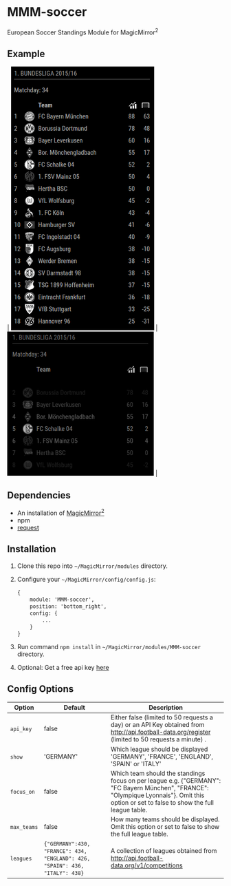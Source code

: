 # MMM-soccer
European Soccer Standings Module for MagicMirror<sup>2</sup>

## Example

| ![](.github/example_full.png) | ![](.github/example_focused.png) |

## Dependencies
  * An installation of [MagicMirror<sup>2</sup>](https://github.com/MichMich/MagicMirror)
  * npm
  * [request](https://www.npmjs.com/package/request)

## Installation
 1. Clone this repo into `~/MagicMirror/modules` directory.
 2. Configure your `~/MagicMirror/config/config.js`:

    ```
    {
        module: 'MMM-soccer',
        position: 'bottom_right',
        config: {
            ...
        }
    }
    ```
 3. Run command `npm install` in `~/MagicMirror/modules/MMM-soccer` directory.
 4. Optional: Get a free api key [here](http://api.football-data.org/register)

## Config Options
| **Option** | **Default** | **Description** |
| --- | --- | --- |
| `api_key` | false | Either false (limited to 50 requests a day) or an API Key obtained from http://api.football-data.org/register (limited to 50 requests a minute) . |
| `show` | 'GERMANY' | Which league should be displayed  'GERMANY', 'FRANCE', 'ENGLAND', 'SPAIN' or 'ITALY' |
| `focus_on` | false | Which team should the standings focus on per league e.g. {"GERMANY": "FC Bayern München", "FRANCE": "Olympique Lyonnais"}. Omit this option or set to false to show the full league table. |
| `max_teams` | false | How many teams should be displayed. Omit this option or set to false to show the full league table. |
| `leagues` | `{"GERMANY":430, "FRANCE": 434, "ENGLAND": 426, "SPAIN": 436, "ITALY": 438}` | A collection of leagues obtained from http://api.football-data.org/v1/competitions |
